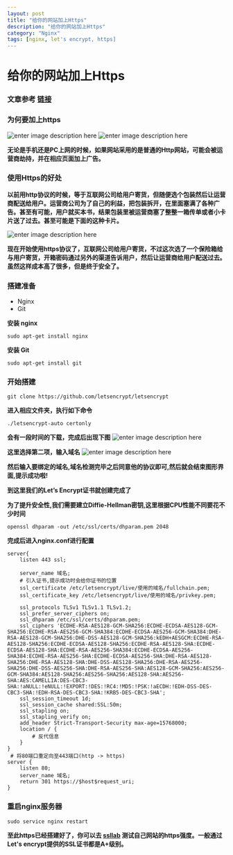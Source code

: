 ```yaml
---
layout: post
title: "给你的网站加上Https"
description: "给你的网站加上Https"
category: "Nginx"
tags: [nginx, let's encrypt, https]
---
```


# 给你的网站加上Https

### 文章参考 [链接](https://www.digitalocean.com/community/tutorials/how-to-secure-nginx-with-let-s-encrypt-on-ubuntu-14-04)

### 为何要加上https

![enter image description here](http://r6.loli.io/VF73q2.png)
![enter image description here](http://r.loli.io/ZNzIzy.png)

**无论是手机还是PC上网的时候，如果网站采用的是普通的Http网站，可能会被运营商劫持，并在相应页面加上广告。**

### 使用Https的好处

**以前用http协议的时候，等于互联网公司给用户寄货，但随便选个包装然后让运营商配送给用户。运营商公司为了自己的利益，把包装拆开，在里面塞满了各种广告。甚至有可能，用户就买本书，结果包装里被运营商塞了整整一箱传单或者小卡片送了过去。甚至可能是下面的这种卡片。**

![enter image description here](https://pic4.zhimg.com/6e3c426c50efa055a75a9615676df3ab_b.png)

**现在开始使用https协议了，互联网公司给用户寄货，不过这次选了一个保险箱给与用户寄货，开箱密码通过另外的渠道告诉用户，然后让运营商给用户配送过去。虽然这样成本高了很多，但是终于安全了。**

### 搭建准备

- Nginx
- Git

**安装 nginx**
```
sudo apt-get install nginx
```

**安装 Git**
```
sudo apt-get install git
```

### 开始搭建
```
git clone https://github.com/letsencrypt/letsencrypt
```

**进入相应文件夹，执行如下命令**
```
./letsencrypt-auto certonly
```

**会有一段时间的下载，完成后出现下图**
![enter image description here](https://scarletmu.b0.upaiyun.com/blog/7524c1924522dcdf47190ebef0db5afc.png)

**这里选择第二项，输入域名**
![enter image description here](https://scarletmu.b0.upaiyun.com/blog/67aa65fd8990649bf5a251494a53e33c.png)

**然后输入要绑定的域名,域名检测完毕之后同意他的协议即可,然后就会结束图形界面,提示成功啦!**

**到这里我们的Let’s Encrypt证书就创建完成了**

**为了提升安全性,我们需要建立Diffie-Hellman密钥,这里根据CPU性能不同要花不少时间**
```
openssl dhparam -out /etc/ssl/certs/dhparam.pem 2048
```

**完成后进入nginx.conf进行配置**
```
server{
    listen 443 ssl;
    
    server_name 域名;
    # 引入证书,提示成功时会给你证书的位置
    ssl_certificate /etc/letsencrypt/live/使用的域名/fullchain.pem;
    ssl_certificate_key /etc/letsencrypt/live/使用的域名/privkey.pem;
        
    ssl_protocols TLSv1 TLSv1.1 TLSv1.2;
    ssl_prefer_server_ciphers on;
    ssl_dhparam /etc/ssl/certs/dhparam.pem;
    ssl_ciphers 'ECDHE-RSA-AES128-GCM-SHA256:ECDHE-ECDSA-AES128-GCM-SHA256:ECDHE-RSA-AES256-GCM-SHA384:ECDHE-ECDSA-AES256-GCM-SHA384:DHE-RSA-AES128-GCM-SHA256:DHE-DSS-AES128-GCM-SHA256:kEDH+AESGCM:ECDHE-RSA-AES128-SHA256:ECDHE-ECDSA-AES128-SHA256:ECDHE-RSA-AES128-SHA:ECDHE-ECDSA-AES128-SHA:ECDHE-RSA-AES256-SHA384:ECDHE-ECDSA-AES256-SHA384:ECDHE-RSA-AES256-SHA:ECDHE-ECDSA-AES256-SHA:DHE-RSA-AES128-SHA256:DHE-RSA-AES128-SHA:DHE-DSS-AES128-SHA256:DHE-RSA-AES256-SHA256:DHE-DSS-AES256-SHA:DHE-RSA-AES256-SHA:AES128-GCM-SHA256:AES256-GCM-SHA384:AES128-SHA256:AES256-SHA256:AES128-SHA:AES256-SHA:AES:CAMELLIA:DES-CBC3-SHA:!aNULL:!eNULL:!EXPORT:!DES:!RC4:!MD5:!PSK:!aECDH:!EDH-DSS-DES-CBC3-SHA:!EDH-RSA-DES-CBC3-SHA:!KRB5-DES-CBC3-SHA';
    ssl_session_timeout 1d;
    ssl_session_cache shared:SSL:50m;
    ssl_stapling on;
    ssl_stapling_verify on;
    add_header Strict-Transport-Security max-age=15768000;
    location / {
        # 反代信息
    }
}
 # 将80端口重定向至443端口(http -> https)
server {
    listen 80;
    server_name 域名;
    return 301 https://$host$request_uri;
}
```

### 重启nginx服务器
```
sudo service nginx restart
```

**至此https已经搭建好了，你可以去 [ssllab](https://www.ssllabs.com/ssltest/analyze.html) 测试自己网站的https强度。一般通过Let's encrypt提供的SSL证书都是A+级别。**

